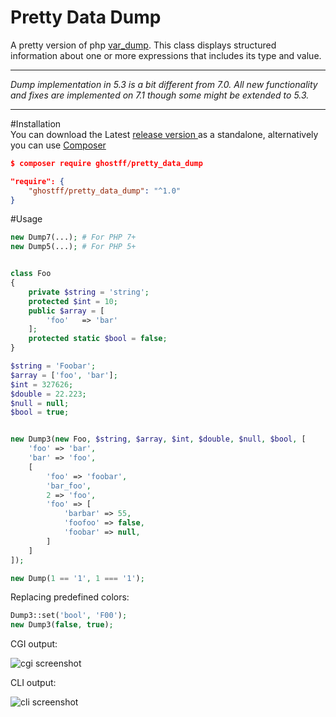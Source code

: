 # Pretty Data Dump
A pretty version of php [var_dump](http://php.net/manual/en/function.var-dump.php). This class displays structured information about one or more expressions that includes its type and value.


----------
*Dump implementation in 5.3 is a bit different from 7.0. All new functionality and fixes are implemented on 7.1 though some might be extended to 5.3.*

----------

#Installation   
You can download the  Latest [release version ](https://github.com/Ghostff/pretty_data_dump/releases/) as a standalone, alternatively you can use [Composer](https://getcomposer.org/) 
```json
$ composer require ghostff/pretty_data_dump
```
```json
"require": {
    "ghostff/pretty_data_dump": "^1.0"
}
```    
#Usage
```php
new Dump7(...); # For PHP 7+
new Dump5(...); # For PHP 5+
```


```php

class Foo
{
	private $string = 'string';
	protected $int = 10;
	public $array = [
	    'foo'   => 'bar'
	];
	protected static $bool = false;
}

$string = 'Foobar';
$array = ['foo', 'bar'];
$int = 327626;
$double = 22.223;
$null = null;
$bool = true;


new Dump3(new Foo, $string, $array, $int, $double, $null, $bool, [
    'foo' => 'bar',
    'bar' => 'foo',
    [
        'foo' => 'foobar',
        'bar_foo',
        2 => 'foo',
        'foo' => [
            'barbar' => 55,
            'foofoo' => false,
            'foobar' => null,
        ]
    ]
]);

new Dump(1 == '1', 1 === '1');
```
Replacing predefined colors:
```php
Dump3::set('bool', 'F00');
new Dump3(false, true);
```
CGI output:    

![cgi screenshot](https://github.com/Ghostff/pretty_data_dump/blob/master/cgi.png)

CLI output:     
    
![cli screenshot](https://github.com/Ghostff/pretty_data_dump/blob/master/cli.png)

